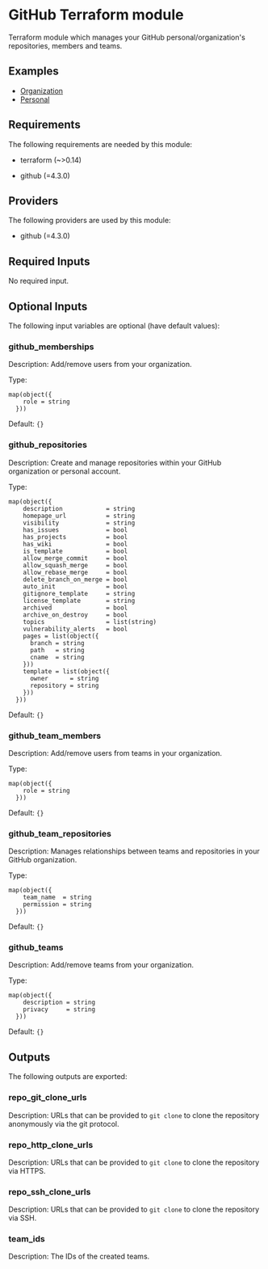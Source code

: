 [//]: # ( vim: set ft=markdown : )
# GitHub Terraform module

Terraform module which manages your GitHub personal/organization's repositories, members and teams.

## Examples

 * [Organization](https://github.com/sh0shin/terraform-module-github/tree/master/examples/organization/main.tf)
 * [Personal](https://github.com/sh0shin/terraform-module-github/blob/master/examples/personal/main.tf)

## Requirements

The following requirements are needed by this module:

- terraform (~>0.14)

- github (=4.3.0)

## Providers

The following providers are used by this module:

- github (=4.3.0)

## Required Inputs

No required input.

## Optional Inputs

The following input variables are optional (have default values):

### github_memberships

Description: Add/remove users from your organization.

Type:

```hcl
map(object({
    role = string
  }))
```

Default: `{}`

### github_repositories

Description: Create and manage repositories within your GitHub organization or personal account.

Type:

```hcl
map(object({
    description            = string
    homepage_url           = string
    visibility             = string
    has_issues             = bool
    has_projects           = bool
    has_wiki               = bool
    is_template            = bool
    allow_merge_commit     = bool
    allow_squash_merge     = bool
    allow_rebase_merge     = bool
    delete_branch_on_merge = bool
    auto_init              = bool
    gitignore_template     = string
    license_template       = string
    archived               = bool
    archive_on_destroy     = bool
    topics                 = list(string)
    vulnerability_alerts   = bool
    pages = list(object({
      branch = string
      path   = string
      cname  = string
    }))
    template = list(object({
      owner      = string
      repository = string
    }))
  }))
```

Default: `{}`

### github_team_members

Description: Add/remove users from teams in your organization.

Type:

```hcl
map(object({
    role = string
  }))
```

Default: `{}`

### github_team_repositories

Description: Manages relationships between teams and repositories in your GitHub organization.

Type:

```hcl
map(object({
    team_name  = string
    permission = string
  }))
```

Default: `{}`

### github_teams

Description: Add/remove teams from your organization.

Type:

```hcl
map(object({
    description = string
    privacy     = string
  }))
```

Default: `{}`

## Outputs

The following outputs are exported:

### repo_git_clone_urls

Description: URLs that can be provided to `git clone` to clone the repository anonymously via the git protocol.

### repo_http_clone_urls

Description: URLs that can be provided to `git clone` to clone the repository via HTTPS.

### repo_ssh_clone_urls

Description: URLs that can be provided to `git clone` to clone the repository via SSH.

### team_ids

Description: The IDs of the created teams.

